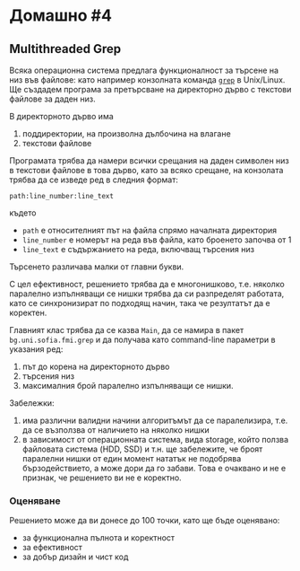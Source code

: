 # Домашно #4

## Multithreaded Grep

Всяка операционна система предлага функционалност за търсене на низ във файлове: като например конзолната команда [`grep`](https://en.wikipedia.org/wiki/Grep) в Unix/Linux.
Ще създадем програма за претърсване на директорно дърво с текстови файлове за даден низ.

В директорното дърво има

1. поддиректории, на произволна дълбочина на влагане
2. текстови файлове

Програмата трябва да намери всички срещания на даден символен низ в текстови файлове в това дърво, като за всяко срещане, на конзолата трябва да се изведе ред в следния формат:

```
path:line_number:line_text
```

където 

* `path` е относителният път на файла спрямо началната директория
* `line_number` е номерът на реда във файла, като броенето започва от 1
* `line_text` е съдържанието на реда, включващ търсения низ

Търсенето различава малки от главни букви.

С цел ефективност, решението трябва да е многонишково, т.е. няколко паралелно изпълняващи се нишки трябва да си разпределят работата, като се синхронизират по подходящ начин, така че резултатът да е коректен.

Главният клас трябва да се казва `Main`, да се намира в пакет `bg.uni.sofia.fmi.grep` и да получава като command-line параметри в указания ред:

1. път до корена на директорното дърво
2. търсения низ
3. максималния брой паралелно изпълняващи се нишки.

Забележки:

1. има различни валидни начини алгоритъмът да се паралелизира, т.е. да се възползва от наличието на няколко нишки
2. в зависимост от операционната система, вида storage, който ползва файловата система (HDD, SSD) и т.н. ще забележите, че броят паралелни нишки от един момент нататък не подобрява бързодействието, а може дори да го забави. Това е очаквано и не е признак, че решението ви не е коректно.

### Оценяване

Решението може да ви донесе до 100 точки, като ще бъде оценявано:

* за функционална пълнота и коректност
* за ефективност
* за добър дизайн и чист код
